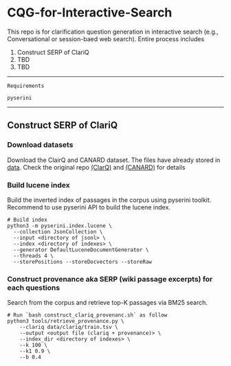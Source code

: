 # CQG-for-Interactive-Search

This repo is for clarification question generation in interactive search (e.g., Conversational or session-baed web search).
Entire process includes

1. Construct SERP of ClariQ
2. TBD
3. TBD

---
```
Requirements

pyserini
```
---
## Construct SERP of ClariQ

### Download datasets
Download the ClairQ and CANARD dataset. The files have already stored in [data](data/).
Check the original repo [(ClarQ)](#) and [(CANARD)](#) for details

### Build lucene index 
Build the inverted index of passages in the corpus using pyserini toolkit.
Recommend to use pyserini API to build the lucene index.
```
# Build index
python3 -m pyserini.index.lucene \
  --collection JsonCollection \
  --input <directory of jsonl> \
  --index <directory of indexes> \
  --generator DefaultLuceneDocumentGenerator \
  --threads 4 \
  --storePositions --storeDocvectors --storeRaw
```
### Construct provenance aka SERP (wiki passage excerpts) for each questions
Search from the corpus and retrieve top-K passages via BM25 search.
```
# Run `bash construct_clariq_provenanc.sh` as follow
python3 tools/retrieve_provenance.py \
    --clariq data/clariq/train.tsv \
    --output <output file (clariq + provenance)> \
    --index_dir <directory of indexes> \
    --k 100 \
    --k1 0.9 \
    --b 0.4
```

